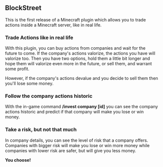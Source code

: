 <h2>BlockStreet</h2>

This is the first release of a Minecraft plugin which allows you to trade actions inside a Minecraft server, like in real life.

<h3>Trade Actions like in real life</h3>

With this plugin, you can buy actions from companies and wait for the future to come. If the company's actions valorize, the actions you have will valorize too. Then you have two options, hold them a little bit longer and hope them will valorize even more in the future, or sell them, and warrant some profit.

However, if the company's actions devalue and you decide to sell them then you'll lose some money. 

<h3>Follow the company actions historic</h3> 

With the in-game command <b>/invest company [id]</b> you can see the company actions historic and predict if that company will make you lose or win money.

<h3>Take a risk, but not that much</h3>

In company details, you can see the level of risk that a company offers. Companies with bigger risk will make you lose or win more money while companies with lower risk are safer, but will give you less money. 

<b>You choose!</b>
